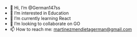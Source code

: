 - 👋 Hi, I’m @German147ss
- 👀 I’m interested in Education 
- 🌱 I’m currently learning React
- 💞️ I’m looking to collaborate on GO
- 📫 How to reach me: martinezmendietagerman@gmail.com

<!---
German147ss/German147ss is a ✨ special ✨ repository because its `README.md` (this file) appears on your GitHub profile.
You can click the Preview link to take a look at your changes.
--->
